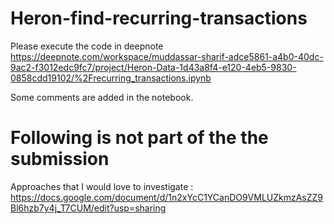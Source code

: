 # Heron-find-recurring-transactions

Please execute the code in deepnote
https://deepnote.com/workspace/muddassar-sharif-adce5861-a4b0-40dc-9ac2-f3012edc9fc7/project/Heron-Data-1d43a8f4-e120-4eb5-9830-0858cdd19102/%2Frecurring_transactions.ipynb

Some comments are added in the notebook.

# Following is not part of the the submission
Approaches that I would love to investigate : https://docs.google.com/document/d/1n2xYcC1YCanDO9VMLUZkmzAsZZ9Bl6hzb7y4j_T7CUM/edit?usp=sharing


